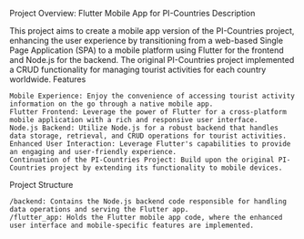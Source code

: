 Project Overview: Flutter Mobile App for PI-Countries
Description

This project aims to create a mobile app version of the PI-Countries project, enhancing the user experience by transitioning from a web-based Single Page Application (SPA) to a mobile platform using Flutter for the frontend and Node.js for the backend. The original PI-Countries project implemented a CRUD functionality for managing tourist activities for each country worldwide.
Features

    Mobile Experience: Enjoy the convenience of accessing tourist activity information on the go through a native mobile app.
    Flutter Frontend: Leverage the power of Flutter for a cross-platform mobile application with a rich and responsive user interface.
    Node.js Backend: Utilize Node.js for a robust backend that handles data storage, retrieval, and CRUD operations for tourist activities.
    Enhanced User Interaction: Leverage Flutter's capabilities to provide an engaging and user-friendly experience.
    Continuation of the PI-Countries Project: Build upon the original PI-Countries project by extending its functionality to mobile devices.

Project Structure

    /backend: Contains the Node.js backend code responsible for handling data operations and serving the Flutter app.
    /flutter_app: Holds the Flutter mobile app code, where the enhanced user interface and mobile-specific features are implemented.